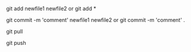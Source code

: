 git add newfile1 newfile2
or
git add *

git commit -m 'comment' newfile1 newfile2
or
git commit -m 'comment' .

git pull

git push

